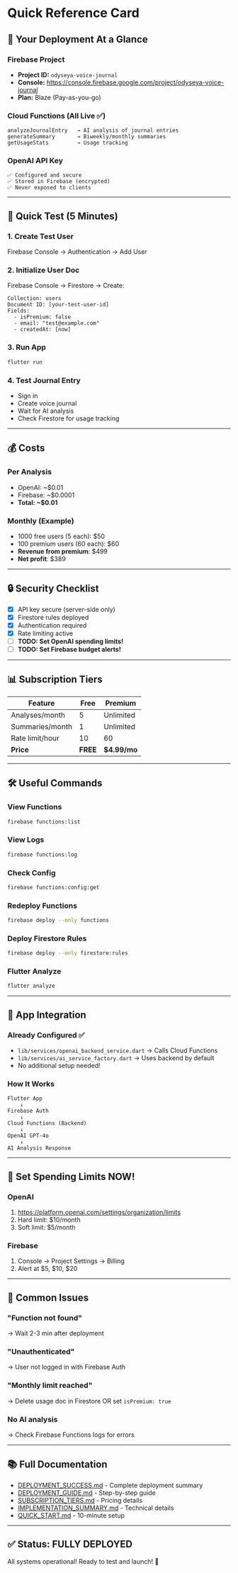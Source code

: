 # Quick Reference Card

## 🚀 Your Deployment At a Glance

### Firebase Project
- **Project ID:** `odyseya-voice-journal`
- **Console:** https://console.firebase.google.com/project/odyseya-voice-journal
- **Plan:** Blaze (Pay-as-you-go)

### Cloud Functions (All Live ✅)
```
analyzeJournalEntry   → AI analysis of journal entries
generateSummary       → Biweekly/monthly summaries
getUsageStats         → Usage tracking
```

### OpenAI API Key
```
✅ Configured and secure
✅ Stored in Firebase (encrypted)
✅ Never exposed to clients
```

---

## 🧪 Quick Test (5 Minutes)

### 1. Create Test User
Firebase Console → Authentication → Add User

### 2. Initialize User Doc
Firebase Console → Firestore → Create:
```
Collection: users
Document ID: [your-test-user-id]
Fields:
  - isPremium: false
  - email: "test@example.com"
  - createdAt: [now]
```

### 3. Run App
```bash
flutter run
```

### 4. Test Journal Entry
- Sign in
- Create voice journal
- Wait for AI analysis
- Check Firestore for usage tracking

---

## 💰 Costs

### Per Analysis
- OpenAI: ~$0.01
- Firebase: ~$0.0001
- **Total: ~$0.01**

### Monthly (Example)
- 1000 free users (5 each): $50
- 100 premium users (60 each): $60
- **Revenue from premium**: $499
- **Net profit**: $389

---

## 🔒 Security Checklist

- [x] API key secure (server-side only)
- [x] Firestore rules deployed
- [x] Authentication required
- [x] Rate limiting active
- [ ] **TODO: Set OpenAI spending limits!**
- [ ] **TODO: Set Firebase budget alerts!**

---

## 📊 Subscription Tiers

| Feature | Free | Premium |
|---------|------|---------|
| Analyses/month | 5 | Unlimited |
| Summaries/month | 1 | Unlimited |
| Rate limit/hour | 10 | 60 |
| **Price** | **FREE** | **$4.99/mo** |

---

## 🛠️ Useful Commands

### View Functions
```bash
firebase functions:list
```

### View Logs
```bash
firebase functions:log
```

### Check Config
```bash
firebase functions:config:get
```

### Redeploy Functions
```bash
firebase deploy --only functions
```

### Deploy Firestore Rules
```bash
firebase deploy --only firestore:rules
```

### Flutter Analyze
```bash
flutter analyze
```

---

## 📱 App Integration

### Already Configured ✅
- `lib/services/openai_backend_service.dart` → Calls Cloud Functions
- `lib/services/ai_service_factory.dart` → Uses backend by default
- No additional setup needed!

### How It Works
```
Flutter App
    ↓
Firebase Auth
    ↓
Cloud Functions (Backend)
    ↓
OpenAI GPT-4o
    ↓
AI Analysis Response
```

---

## 🚨 Set Spending Limits NOW!

### OpenAI
1. https://platform.openai.com/settings/organization/limits
2. Hard limit: $10/month
3. Soft limit: $5/month

### Firebase
1. Console → Project Settings → Billing
2. Alert at $5, $10, $20

---

## 🐛 Common Issues

### "Function not found"
→ Wait 2-3 min after deployment

### "Unauthenticated"
→ User not logged in with Firebase Auth

### "Monthly limit reached"
→ Delete usage doc in Firestore OR set `isPremium: true`

### No AI analysis
→ Check Firebase Functions logs for errors

---

## 📚 Full Documentation

- [DEPLOYMENT_SUCCESS.md](DEPLOYMENT_SUCCESS.md) - Complete deployment summary
- [DEPLOYMENT_GUIDE.md](DEPLOYMENT_GUIDE.md) - Step-by-step guide
- [SUBSCRIPTION_TIERS.md](SUBSCRIPTION_TIERS.md) - Pricing details
- [IMPLEMENTATION_SUMMARY.md](IMPLEMENTATION_SUMMARY.md) - Technical details
- [QUICK_START.md](QUICK_START.md) - 10-minute setup

---

## ✅ Status: FULLY DEPLOYED

All systems operational! Ready to test and launch! 🎉
